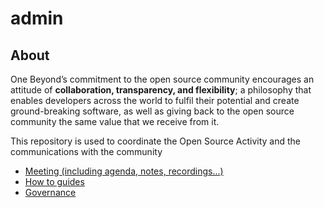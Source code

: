 # admin

## About 

One Beyond’s commitment to the open source community encourages an attitude of **collaboration, transparency, and flexibility**; a philosophy that enables developers across the world to fulfil their potential and create ground-breaking software, as well as giving back to the open source community the same value that we receive from it.

This repository is used to coordinate the Open Source Activity and the communications with the community

- [Meeting (including agenda, notes, recordings...)](/meetings)
- [How to guides](/how-to)
- [Governance](/governance)

